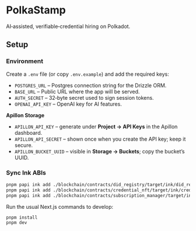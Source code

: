 # PolkaStamp

AI‑assisted, verifiable‑credential hiring on Polkadot.

## Setup

### Environment

Create a `.env` file (or copy `.env.example`) and add the required keys:

- `POSTGRES_URL` – Postgres connection string for the Drizzle ORM.
- `BASE_URL` – Public URL where the app will be served.
- `AUTH_SECRET` – 32‑byte secret used to sign session tokens.
- `OPENAI_API_KEY` – OpenAI key for AI features.

**Apillon Storage**

- `APILLON_API_KEY` – generate under **Project → API Keys** in the Apillon dashboard.
- `APILLON_API_SECRET` – shown once when you create the API key; keep it secure.
- `APILLON_BUCKET_UUID` – visible in **Storage → Buckets**; copy the bucket’s UUID.

### Sync Ink ABIs

~~~bash
pnpm papi ink add ./blockchain/contracts/did_registry/target/ink/did_registry.json
pnpm papi ink add ./blockchain/contracts/credential_nft/target/ink/credential_nft.json
pnpm papi ink add ./blockchain/contracts/subscription_manager/target/ink/subscription_manager.json
~~~

Run the usual Next.js commands to develop:

~~~bash
pnpm install
pnpm dev
~~~